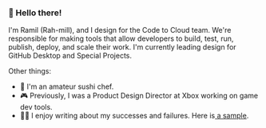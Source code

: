 ### 👋 Hello there!

I'm Ramil (Rah-mill), and I design for the Code to Cloud team. We're responsible for making tools that allow developers to build, test, run, publish, deploy, and scale their work. I'm currently leading design for GitHub Desktop and Special Projects.

Other things:
- 🍣 I'm an amateur sushi chef.
- 🎮 Previously, I was a Product Design Director at Xbox working on game dev tools.
- ✍🏼 I enjoy writing about my successes and failures. Here is[ a sample](https://uxdesign.cc/5-tips-to-design-meaningful-product-features-with-speed-and-efficiency-3222d8f728d6).
